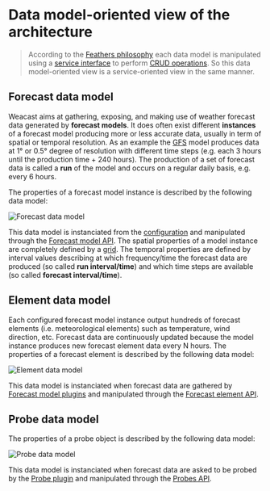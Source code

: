 # Data model-oriented view of the architecture

> According to the [Feathers philosophy](https://docs.feathersjs.com/guides/about/philosophy.html) each data model is manipulated using a [service interface](https://docs.feathersjs.com/api/services.html) to perform [CRUD operations](https://en.wikipedia.org/wiki/Create,_read,_update_and_delete). So this data model-oriented view is a service-oriented view in the same manner.

## Forecast data model

Weacast aims at gathering, exposing, and making use of weather forecast data generated by **forecast models**. It does often exist different **instances** of a forecast model producing more or less accurate data, usually in term of spatial or temporal resolution. As an example the [GFS](https://www.ncdc.noaa.gov/data-access/model-data/model-datasets/global-forcast-system-gfs) model produces data at 1° or 0.5° degree of resolution with different time steps (e.g. each 3 hours until the production time + 240 hours). The production of a set of forecast data is called a **run** of the model and occurs on a regular daily basis, e.g. every 6 hours.

The properties of a forecast model instance is described by the following data model:

![Forecast data model](https://cdn.rawgit.com/weacast/weacast-docs/61f0fdd282249196857204d68ba44ada046bd7bf/images/Forecast%20Data%20Model%20Diagram.svg)

This data model is instanciated from the [configuration](https://weacast.gitbooks.io/weacast-docs/guides/BASICS.html#configuring) and manipulated through the [Forecast model API](https://weacast.gitbooks.io/weacast-docs/api/FORECAST.html). The spatial properties of a model instance are completely defined by a [grid](https://weacast.gitbooks.io/weacast-docs/api/GRID.html). The temporal properties are defined by interval values describing at which frequency/time the forecast data are produced (so called **run interval/time**) and which time steps are available (so called **forecast interval/time**).

## Element data model

Each configured forecast model instance output hundreds of forecast elements (i.e. meteorological elements) such as temperature, wind direction, etc. Forecast data are continuously updated because the model instance produces new forecast element data every N hours. The properties of a forecast element is described by the following data model:

![Element data model](https://cdn.rawgit.com/weacast/weacast-docs/61f0fdd282249196857204d68ba44ada046bd7bf/images/Element%20Data%20Model%20Diagram.svg)

This data model is instanciated when forecast data are gathered by [Forecast model plugins](https://weacast.gitbooks.io/weacast-docs/api/PLUGIN.html) and manipulated through the [Forecast element API](https://weacast.gitbooks.io/weacast-docs/api/ELEMENT.html).

## Probe data model

The properties of a probe object is described by the following data model:

![Probe data model](https://cdn.rawgit.com/weacast/weacast-docs/2724c914bb95d9167dd460b800ff1186dd3b31cb/images/Probe%20Data%20Model%20Diagram.svg)

This data model is instanciated when forecast data are asked to be probed by the [Probe plugin](https://weacast.gitbooks.io/weacast-docs/api/PROBE.html) and manipulated through the [Probes API](https://weacast.gitbooks.io/weacast-docs/api/PROBE.html#probes-api).

